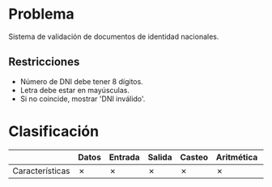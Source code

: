 # Problema

Sistema de validación de documentos de identidad nacionales.

## Restricciones

- Número de DNI debe tener 8 dígitos.
- Letra debe estar en mayúsculas.
- Si no coincide, mostrar 'DNI inválido'.

# Clasificación
|  | Datos | Entrada | Salida | Casteo | Aritmética | Relacionales | Lógicos | Condicionales | Ciclo | Matrices | Funciones |
|----------|-------|---------|--------|--------|------------|--------------|---------|---------------|-------|----------|-------------|
| Características | ✗ | ✗ | ✗ | ✗ | ✗ | ✗ | ✗ | ✗ | ✓ | ✓ | ✗ |
